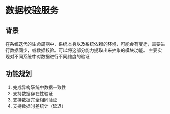 # 数据校验服务

## 背景
在系统迭代的生命周期中，系统本身以及系统依赖的环境，可能会有变迁，需要进行数据同步，或数据校验。可以将这部分能力提取出来抽象的模块功能。
主要实现对不同系统中对数据进行不同维度的验证


## 功能规划
1. 完成异构系统中数据一致性
2. 支持数据存在性验证
3. 支持数据完全相同验证
4. 支持数据时差统计（延迟）